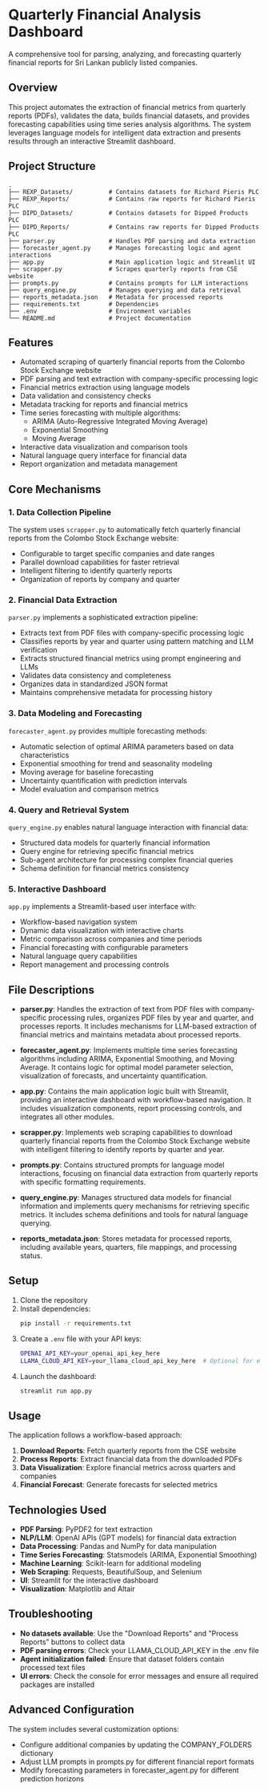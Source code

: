 # Quarterly Financial Analysis Dashboard

A comprehensive tool for parsing, analyzing, and forecasting quarterly financial reports for Sri Lankan publicly listed companies.

## Overview

This project automates the extraction of financial metrics from quarterly reports (PDFs), validates the data, builds financial datasets, and provides forecasting capabilities using time series analysis algorithms. The system leverages language models for intelligent data extraction and presents results through an interactive Streamlit dashboard.

## Project Structure

```
.
├── REXP_Datasets/          # Contains datasets for Richard Pieris PLC
├── REXP_Reports/           # Contains raw reports for Richard Pieris PLC
├── DIPD_Datasets/          # Contains datasets for Dipped Products PLC
├── DIPD_Reports/           # Contains raw reports for Dipped Products PLC
├── parser.py               # Handles PDF parsing and data extraction
├── forecaster_agent.py     # Manages forecasting logic and agent interactions
├── app.py                  # Main application logic and Streamlit UI
├── scrapper.py             # Scrapes quarterly reports from CSE website
├── prompts.py              # Contains prompts for LLM interactions
├── query_engine.py         # Manages querying and data retrieval
├── reports_metadata.json   # Metadata for processed reports
├── requirements.txt        # Dependencies
├── .env                    # Environment variables
└── README.md               # Project documentation
```

## Features

- Automated scraping of quarterly financial reports from the Colombo Stock Exchange website
- PDF parsing and text extraction with company-specific processing logic
- Financial metrics extraction using language models
- Data validation and consistency checks
- Metadata tracking for reports and financial metrics
- Time series forecasting with multiple algorithms:
  - ARIMA (Auto-Regressive Integrated Moving Average)
  - Exponential Smoothing
  - Moving Average
- Interactive data visualization and comparison tools
- Natural language query interface for financial data
- Report organization and metadata management

## Core Mechanisms

### 1. Data Collection Pipeline

The system uses `scrapper.py` to automatically fetch quarterly financial reports from the Colombo Stock Exchange website:

- Configurable to target specific companies and date ranges
- Parallel download capabilities for faster retrieval
- Intelligent filtering to identify quarterly reports
- Organization of reports by company and quarter

### 2. Financial Data Extraction

`parser.py` implements a sophisticated extraction pipeline:

- Extracts text from PDF files with company-specific processing logic
- Classifies reports by year and quarter using pattern matching and LLM verification
- Extracts structured financial metrics using prompt engineering and LLMs
- Validates data consistency and completeness
- Organizes data in standardized JSON format
- Maintains comprehensive metadata for processing history

### 3. Data Modeling and Forecasting

`forecaster_agent.py` provides multiple forecasting methods:

- Automatic selection of optimal ARIMA parameters based on data characteristics
- Exponential smoothing for trend and seasonality modeling
- Moving average for baseline forecasting
- Uncertainty quantification with prediction intervals
- Model evaluation and comparison metrics

### 4. Query and Retrieval System

`query_engine.py` enables natural language interaction with financial data:

- Structured data models for quarterly financial information
- Query engine for retrieving specific financial metrics
- Sub-agent architecture for processing complex financial queries
- Schema definition for financial metrics consistency

### 5. Interactive Dashboard

`app.py` implements a Streamlit-based user interface with:

- Workflow-based navigation system
- Dynamic data visualization with interactive charts
- Metric comparison across companies and time periods
- Financial forecasting with configurable parameters
- Natural language query capabilities
- Report management and processing controls

## File Descriptions

- **parser.py**: Handles the extraction of text from PDF files with company-specific processing rules, organizes PDF files by year and quarter, and processes reports. It includes mechanisms for LLM-based extraction of financial metrics and maintains metadata about processed reports.

- **forecaster_agent.py**: Implements multiple time series forecasting algorithms including ARIMA, Exponential Smoothing, and Moving Average. It contains logic for optimal model parameter selection, visualization of forecasts, and uncertainty quantification.

- **app.py**: Contains the main application logic built with Streamlit, providing an interactive dashboard with workflow-based navigation. It includes visualization components, report processing controls, and integrates all other modules.

- **scrapper.py**: Implements web scraping capabilities to download quarterly financial reports from the Colombo Stock Exchange website with intelligent filtering to identify reports by quarter and year.

- **prompts.py**: Contains structured prompts for language model interactions, focusing on financial data extraction from quarterly reports with specific formatting requirements.

- **query_engine.py**: Manages structured data models for financial information and implements query mechanisms for retrieving specific metrics. It includes schema definitions and tools for natural language querying.

- **reports_metadata.json**: Stores metadata for processed reports, including available years, quarters, file mappings, and processing status.

## Setup

1. Clone the repository
2. Install dependencies:
   ```bash
   pip install -r requirements.txt
   ```
3. Create a `.env` file with your API keys:
   ```bash
   OPENAI_API_KEY=your_openai_api_key_here
   LLAMA_CLOUD_API_KEY=your_llama_cloud_api_key_here  # Optional for enhanced PDF parsing
   ```
4. Launch the dashboard:
   ```bash
   streamlit run app.py
   ```

## Usage

The application follows a workflow-based approach:

1. **Download Reports**: Fetch quarterly reports from the CSE website
2. **Process Reports**: Extract financial data from the downloaded PDFs
3. **Data Visualization**: Explore financial metrics across quarters and companies
4. **Financial Forecast**: Generate forecasts for selected metrics

## Technologies Used

- **PDF Parsing**: PyPDF2 for text extraction
- **NLP/LLM**: OpenAI APIs (GPT models) for financial data extraction
- **Data Processing**: Pandas and NumPy for data manipulation
- **Time Series Forecasting**: Statsmodels (ARIMA, Exponential Smoothing)
- **Machine Learning**: Scikit-learn for additional modeling
- **Web Scraping**: Requests, BeautifulSoup, and Selenium
- **UI**: Streamlit for the interactive dashboard
- **Visualization**: Matplotlib and Altair

## Troubleshooting

- **No datasets available**: Use the "Download Reports" and "Process Reports" buttons to collect data
- **PDF parsing errors**: Check your LLAMA_CLOUD_API_KEY in the .env file
- **Agent initialization failed**: Ensure that dataset folders contain processed text files
- **UI errors**: Check the console for error messages and ensure all required packages are installed

## Advanced Configuration

The system includes several customization options:

- Configure additional companies by updating the COMPANY_FOLDERS dictionary
- Adjust LLM prompts in prompts.py for different financial report formats
- Modify forecasting parameters in forecaster_agent.py for different prediction horizons
